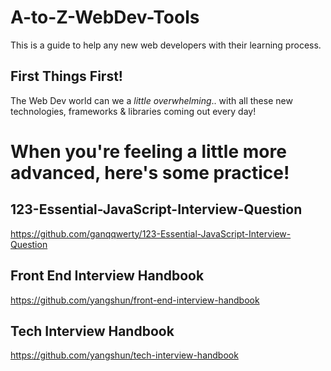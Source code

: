 # A-to-Z-WebDev-Tools
This is a guide to help any new web developers with their learning process.

## First Things First!
The Web Dev world can we a _little_ *overwhelming*.. with all these new technologies, frameworks & libraries coming out every day!



# When you're feeling a little more advanced, here's some practice!

## 123-Essential-JavaScript-Interview-Question

https://github.com/ganqqwerty/123-Essential-JavaScript-Interview-Question

## Front End Interview Handbook

https://github.com/yangshun/front-end-interview-handbook

## Tech Interview Handbook

https://github.com/yangshun/tech-interview-handbook

